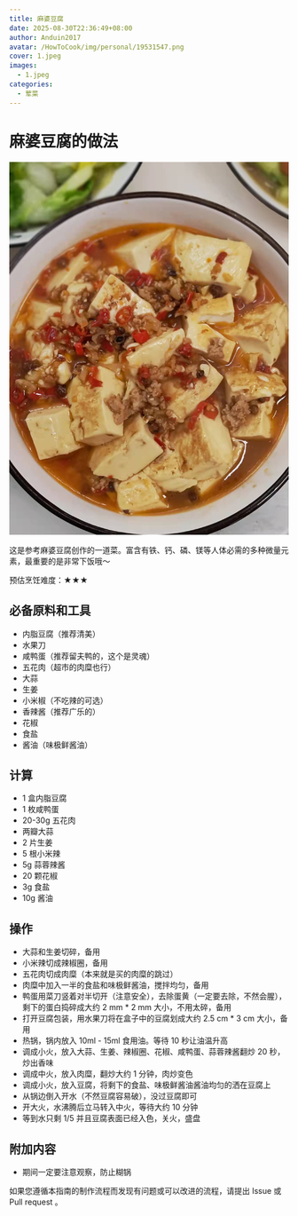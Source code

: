```yaml
---
title: 麻婆豆腐
date: 2025-08-30T22:36:49+08:00
author: Anduin2017
avatar: /HowToCook/img/personal/19531547.png
cover: 1.jpeg
images:
  - 1.jpeg
categories:
  - 荤菜
---
```


# 麻婆豆腐的做法

![成品](./1.jpeg)

这是参考麻婆豆腐创作的一道菜。富含有铁、钙、磷、镁等人体必需的多种微量元素，最重要的是非常下饭哦～

预估烹饪难度：★★★

## 必备原料和工具

- 内脂豆腐（推荐清美）
- 水果刀
- 咸鸭蛋（推荐留夫鸭的，这个是灵魂）
- 五花肉（超市的肉糜也行）
- 大蒜
- 生姜
- 小米椒（不吃辣的可选）
- 香辣酱（推荐广乐的）
- 花椒
- 食盐
- 酱油（味极鲜酱油）

## 计算

- 1 盒内脂豆腐
- 1 枚咸鸭蛋
- 20-30g 五花肉
- 两瓣大蒜
- 2 片生姜
- 5 根小米辣
- 5g 蒜蓉辣酱
- 20 颗花椒
- 3g 食盐
- 10g 酱油

## 操作

- 大蒜和生姜切碎，备用
- 小米辣切成辣椒圈，备用
- 五花肉切成肉糜（本来就是买的肉糜的跳过）
- 肉糜中加入一半的食盐和味极鲜酱油，搅拌均匀，备用
- 鸭蛋用菜刀竖着对半切开（注意安全），去除蛋黄（一定要去除，不然会腥），剩下的蛋白捣碎成大约 2 mm * 2 mm 大小，不用太碎，备用
- 打开豆腐包装，用水果刀将在盒子中的豆腐划成大约 2.5 cm * 3 cm 大小，备用
- 热锅，锅内放入 10ml - 15ml 食用油。等待 10 秒让油温升高
- 调成小火，放入大蒜、生姜、辣椒圈、花椒、咸鸭蛋、蒜蓉辣酱翻炒 20 秒，炒出香味
- 调成中火，放入肉糜，翻炒大约 1 分钟，肉炒变色
- 调成小火，放入豆腐，将剩下的食盐、味极鲜酱油酱油均匀的洒在豆腐上
- 从锅边倒入开水（不然豆腐容易破），没过豆腐即可
- 开大火，水沸腾后立马转入中火，等待大约 10 分钟
- 等到水只剩 1/5 并且豆腐表面已经入色，关火，盛盘

## 附加内容

- 期间一定要注意观察，防止糊锅

如果您遵循本指南的制作流程而发现有问题或可以改进的流程，请提出 Issue 或 Pull request 。
